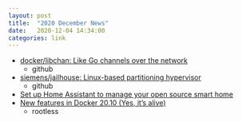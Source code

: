 ```yaml
---
layout: post
title:  "2020 December News"
date:   2020-12-04 14:34:00
categories: link
---
```


- [docker/libchan: Like Go channels over the network](https://github.com/docker/libchan)
  - github
- [siemens/jailhouse: Linux-based partitioning hypervisor](https://github.com/siemens/jailhouse)
  - github
- [Set up Home Assistant to manage your open source smart home](https://opensource.com/article/20/12/home-assistant)
- [New features in Docker 20.10 (Yes, it’s alive)](https://medium.com/nttlabs/docker-20-10-59cc4bd59d37)
  - rootless

